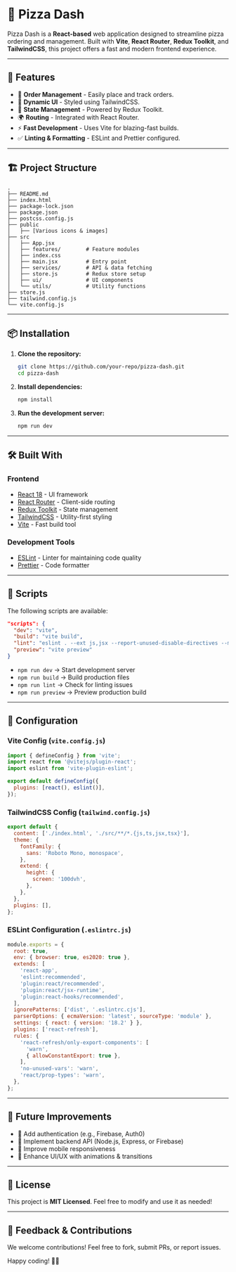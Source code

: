 # 🍕 Pizza Dash

Pizza Dash is a **React-based** web application designed to streamline pizza ordering and management. Built with **Vite**, **React Router**, **Redux Toolkit**, and **TailwindCSS**, this project offers a fast and modern frontend experience.

---

## 🚀 Features

- 🍕 **Order Management** - Easily place and track orders.
- 📜 **Dynamic UI** - Styled using TailwindCSS.
- 🔄 **State Management** - Powered by Redux Toolkit.
- 🌍 **Routing** - Integrated with React Router.
- ⚡ **Fast Development** - Uses Vite for blazing-fast builds.
- ✅ **Linting & Formatting** - ESLint and Prettier configured.

---

## 🏗️ Project Structure

```
.
├── README.md
├── index.html
├── package-lock.json
├── package.json
├── postcss.config.js
├── public
│   ├── [Various icons & images]
├── src
│   ├── App.jsx
│   ├── features/        # Feature modules
│   ├── index.css
│   ├── main.jsx         # Entry point
│   ├── services/        # API & data fetching
│   ├── store.js         # Redux store setup
│   ├── ui/              # UI components
│   └── utils/           # Utility functions
├── store.js
├── tailwind.config.js
└── vite.config.js
```

---

## 📦 Installation

1. **Clone the repository:**
   ```sh
   git clone https://github.com/your-repo/pizza-dash.git
   cd pizza-dash
   ```
2. **Install dependencies:**
   ```sh
   npm install
   ```
3. **Run the development server:**
   ```sh
   npm run dev
   ```

---

## 🛠️ Built With

### **Frontend**

- [React 18](https://react.dev/) - UI framework
- [React Router](https://reactrouter.com/) - Client-side routing
- [Redux Toolkit](https://redux-toolkit.js.org/) - State management
- [TailwindCSS](https://tailwindcss.com/) - Utility-first styling
- [Vite](https://vitejs.dev/) - Fast build tool

### **Development Tools**

- [ESLint](https://eslint.org/) - Linter for maintaining code quality
- [Prettier](https://prettier.io/) - Code formatter

---

## 📜 Scripts

The following scripts are available:

```json
"scripts": {
  "dev": "vite",
  "build": "vite build",
  "lint": "eslint . --ext js,jsx --report-unused-disable-directives --max-warnings 0",
  "preview": "vite preview"
}
```

- `npm run dev` → Start development server
- `npm run build` → Build production files
- `npm run lint` → Check for linting issues
- `npm run preview` → Preview production build

---

## 📌 Configuration

### **Vite Config (`vite.config.js`)**

```js
import { defineConfig } from 'vite';
import react from '@vitejs/plugin-react';
import eslint from 'vite-plugin-eslint';

export default defineConfig({
  plugins: [react(), eslint()],
});
```

### **TailwindCSS Config (`tailwind.config.js`)**

```js
export default {
  content: ['./index.html', './src/**/*.{js,ts,jsx,tsx}'],
  theme: {
    fontFamily: {
      sans: 'Roboto Mono, monospace',
    },
    extend: {
      height: {
        screen: '100dvh',
      },
    },
  },
  plugins: [],
};
```

### **ESLint Configuration (`.eslintrc.js`)**

```js
module.exports = {
  root: true,
  env: { browser: true, es2020: true },
  extends: [
    'react-app',
    'eslint:recommended',
    'plugin:react/recommended',
    'plugin:react/jsx-runtime',
    'plugin:react-hooks/recommended',
  ],
  ignorePatterns: ['dist', '.eslintrc.cjs'],
  parserOptions: { ecmaVersion: 'latest', sourceType: 'module' },
  settings: { react: { version: '18.2' } },
  plugins: ['react-refresh'],
  rules: {
    'react-refresh/only-export-components': [
      'warn',
      { allowConstantExport: true },
    ],
    'no-unused-vars': 'warn',
    'react/prop-types': 'warn',
  },
};
```

---

## 🎯 Future Improvements

- 🌟 Add authentication (e.g., Firebase, Auth0)
- 🚀 Implement backend API (Node.js, Express, or Firebase)
- 📱 Improve mobile responsiveness
- 🎨 Enhance UI/UX with animations & transitions

---

## 📄 License

This project is **MIT Licensed**. Feel free to modify and use it as needed!

---

## 💬 Feedback & Contributions

We welcome contributions! Feel free to fork, submit PRs, or report issues.

Happy coding! 🚀🍕
